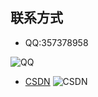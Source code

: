 ## 联系方式

- QQ:357378958

![QQ](https://img-blog.csdnimg.cn/20191009120735941.png?x-oss-process=image/watermark,type_ZmFuZ3poZW5naGVpdGk,shadow_10,text_aHR0cHM6Ly9ibG9nLmNzZG4ubmV0L3FxXzQzMTk5MzE4,size_16,color_FFFFFF,t_70)  

- [CSDN](https://blog.csdn.net/qq_43199318)
![CSDN](https://img-blog.csdnimg.cn/20191009121354553.png?x-oss-process=image/watermark,type_ZmFuZ3poZW5naGVpdGk,shadow_10,text_aHR0cHM6Ly9ibG9nLmNzZG4ubmV0L3FxXzQzMTk5MzE4,size_16,color_FFFFFF,t_70)